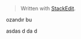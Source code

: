 


> Written with [StackEdit](https://stackedit.io/).

ozandır bu 


asdas
d
da
d
<!--stackedit_data:
eyJoaXN0b3J5IjpbLTc0NzU3MDkzXX0=
-->